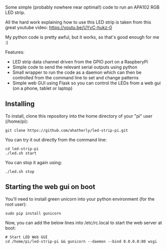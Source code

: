 Some simple (probably nowhere near optimal!) code to run an APA102 RGB LED strip.

All the hard work explaining how to use this LED strip is taken from this great youtube video: https://youtu.be/UYvC-hukz-0

My python code is pretty awful, but it works, so that's good enough for me :)

Features:

- LED strip data channel driven from the GPIO port on a RaspberyPi
- Simple code to send the relevant serial outputs using python
- Small wrapper to run the code as a daemon which can then be controlled from the command line to set and change patterns
- Simple web GUI using Flask so you can control the LEDs from a web gui (on a phone, tablet or laptop)


## Installing ##

To install, clone this repository into the home directory of your "pi" user (/home/pi):

```
git clone https://github.com/ahatherly/led-strip-pi.git
```

You can try it out directly from the command line:

```
cd led-strip-pi
./led.sh start
```

You can stop it again using:

```
./led.sh stop
```

## Starting the web gui on boot ##

You'll need to install green unicorn into your python environment (for the root user):

```
sudo pip install gunicorn
```

Now, you can add the below lines into /etc/rc.local to start the web server at boot:

```
# Start LED Web GUI
cd /home/pi/led-strip-pi && gunicorn --daemon --bind 0.0.0.0:80 wsgi
```

